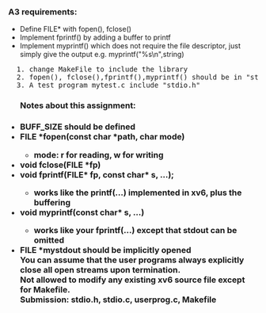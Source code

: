 <h3>A3 requirements:</h3>
<ul>
  <li>Define FILE* with fopen(), fclose()</li>
  <li>Implement fprintf() by adding a buffer to printf</li>
  <li>Implement myprintf() which does not require the file descriptor, just simply give the output e.g. myprintf("%s\n",string)</li>
</ul>
<pre>
  1. change MakeFile to include the library
  2. fopen(), fclose(),fprintf(),myprintf() should be in "stdio.c"
  3. A test program mytest.c include "stdio.h"
</pre>

<p>
  <ul><h3>Notes about this assignment:<h3>
  <li>BUFF_SIZE should be defined</li>
  <li>FILE *fopen(const char *path, char mode)</li>
    <ul><li>mode: r for reading, w for writing</li></ul>
  <li>void fclose(FILE *fp)</li>
  <li>void fprintf(FILE* fp, const char* s, …);</li>
  <ul><li>works like the printf(...) implemented in xv6, plus the buffering</li></ul>
  <li>void myprintf(const char* s, …)</li>
  <ul><li>works like your fprintf(...) except that stdout can be omitted</li></ul>
<li>FILE *mystdout should be implicitly opened</li>
You can assume that the user programs always explicitly close all open streams upon termination.
<br>Not allowed to modify any existing xv6 source file except for Makefile.
<br>Submission: stdio.h, stdio.c, userprog.c, Makefile
</p>
